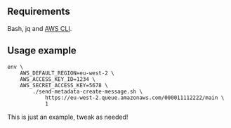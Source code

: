 ## Requirements

Bash, jq and [AWS CLI](https://docs.aws.amazon.com/cli/latest/userguide/cli-chap-install.html).

## Usage example

```
env \
	AWS_DEFAULT_REGION=eu-west-2 \
	AWS_ACCESS_KEY_ID=1234 \
	AWS_SECRET_ACCESS_KEY=5678 \
		./send-metadata-create-message.sh \
			https://eu-west-2.queue.amazonaws.com/000011112222/main \
			1
```

This is just an example, tweak as needed!
